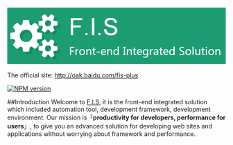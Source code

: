 ![[FIS](http://fis.baidu.com)](./doc/images/logo.png)

The official site: http://oak.baidu.com/fis-plus

[![NPM version](https://badge.fury.io/js/fis-plus.png)](http://badge.fury.io/js/fis-plus)

##Introduction
Welcome to [F.I.S](http://fis.baidu.com), it is the front-end integrated solution which included automation tool, development framework, development environment. Our mission is「**productivity for developers, performance for users**」, to give you an advanced solution for developing web sites and applications without worrying about framework and performance.